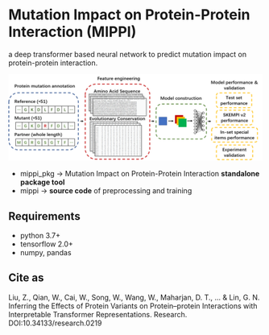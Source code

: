 # Mutation Impact on Protein-Protein Interaction (MIPPI)

a deep transformer based neural network to predict mutation impact on protein-protein interaction.

<div align="center">
    <img src="docs/flowchart.png", width="800">
</div>

* mippi_pkg -> Mutation Impact on Protein-Protein Interaction **standalone package tool**
* mippi -> **source code** of preprocessing and training


## Requirements
* python 3.7+
* tensorflow 2.0+
* numpy, pandas

## Cite as
Liu, Z., Qian, W., Cai, W., Song, W., Wang, W., Maharjan, D. T., ... & Lin, G. N. Inferring the Effects of Protein Variants on Protein–protein Interactions with Interpretable Transformer Representations. Research. DOI:10.34133/research.0219
